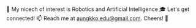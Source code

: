 🤖 My nicech of interest is Robotics and Artificial Intelligence
🎓 Let's get connected! 📫  Reach me at aungkko.edu@gmail.com. Cheers! 🚀 
<!---
akkexd/akkexd is a ✨ special ✨ repository because its `README.md` (this file) appears on your GitHub profile.
You can click the Preview link to take a look at your changes.
--->
